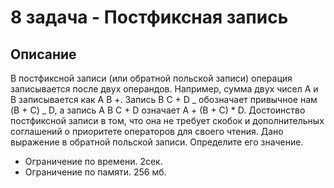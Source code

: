 # 8 задача - Постфиксная запись
## Описание
В постфиксной записи (или обратной польской записи) операция записывается
после двух операндов. Например, сумма двух чисел A и B записывается как A B
+. Запись B C + D _ обозначает привычное нам (B + C) _ D, а запись A B C + D
означает A + (B + C) \* D. Достоинство постфиксной записи в том, что она
не требует скобок и дополнительных соглашений о приоритете операторов для своего чтения.
Дано выражение в обратной польской записи. Определите его значение.

- Ограничение по времени. 2сек.
- Ограничение по памяти. 256 мб.
